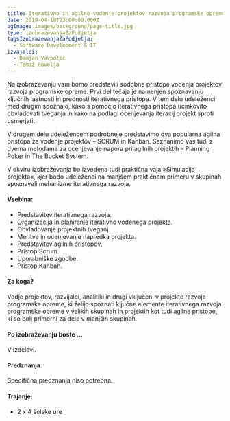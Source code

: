 ```yaml
---
title: Iterativno in agilno vodenje projektov razvoja programske opreme
date: 2019-04-18T23:00:00.000Z
bgImage: images/background/page-title.jpg
type: izobrazevanjaZaPodjetja
tagsIzobrazevanjaZaPodjetja:
  - Software Development & IT
izvajalci:
  - Damjan Vavpotič
  - Tomaž Hovelja
---
```

Na izobraževanju vam bomo predstavili sodobne pristope vodenja projektov razvoja programske opreme. Prvi del tečaja je namenjen spoznavanju ključnih lastnosti in prednosti iterativnega pristopa. V tem delu udeleženci med drugim spoznajo, kako s pomočjo iterativnega pristopa učinkovito obvladovati tveganja in kako na podlagi ocenjevanja iteracij projekt sproti usmerjati.

V drugem delu udeležencem podrobneje predstavimo dva popularna agilna pristopa za vodenje projektov – SCRUM in Kanban. Seznanimo vas tudi z dvema metodama za ocenjevanje napora pri agilnih projektih – Planning Poker in The Bucket System.

V okviru izobraževanja bo izvedena tudi praktična vaja »Simulacija projekta«, kjer bodo udeleženci na manjšem praktičnem primeru v skupinah spoznavali mehanizme iterativnega razvoja.

#### Vsebina:

* Predstavitev iterativnega razvoja.
* Organizacija in planiranje iterativno vodenega projekta.
* Obvladovanje projektnih tveganj.
* Meritve in ocenjevanje napredka projekta.
* Predstavitev agilnih pristopov.
* Pristop Scrum.
* Uporabniške zgodbe.
* Pristop Kanban.

#### Za koga?

Vodje projektov, razvijalci, analitiki in drugi vključeni v projekte razvoja programske opreme, ki želijo spoznati ključne elemente iterativnega razvoja programske opreme v velikih skupinah in projektih kot tudi agilne pristope, ki so bolj primerni za delo v manjših skupinah. 

#### Po izobraževanju boste ...

V izdelavi.

#### Predznanja:

Specifična predznanja niso potrebna.

#### Trajanje:

* 2 x 4 šolske ure
